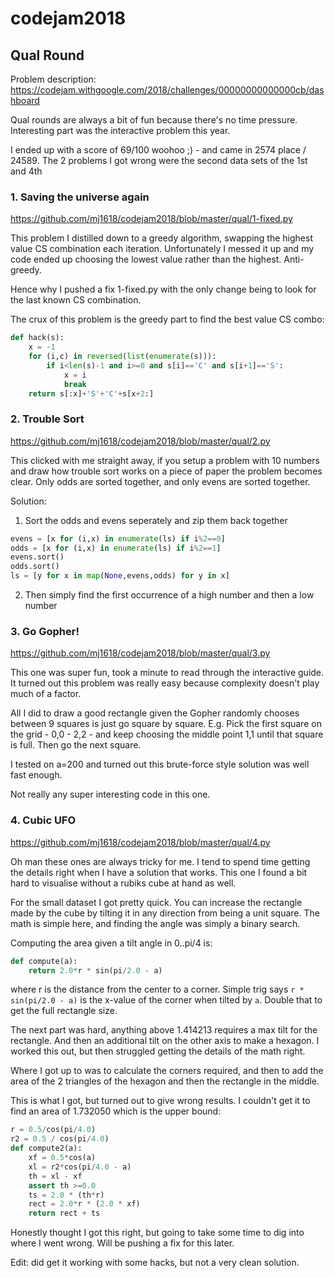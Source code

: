 # codejam2018

## Qual Round

Problem description:
https://codejam.withgoogle.com/2018/challenges/00000000000000cb/dashboard

Qual rounds are always a bit of fun because there's no time pressure. Interesting part was the interactive problem this year.

I ended up with a score of 69/100 woohoo ;) - and came in 2574 place / 24589.
The 2 problems I got wrong were the second data sets of the 1st and 4th

### 1. Saving the universe again
https://github.com/mj1618/codejam2018/blob/master/qual/1-fixed.py

This problem I distilled down to a greedy algorithm, swapping the highest value CS combination each iteration.
Unfortunately I messed it up and my code ended up choosing the lowest value rather than the highest.
Anti-greedy.

Hence why I pushed a fix 1-fixed.py with the only change being to look for the last known CS combination.

The crux of this problem is the greedy part to find the best value CS combo:
```python
def hack(s):
    x = -1
    for (i,c) in reversed(list(enumerate(s))):
        if i<len(s)-1 and i>=0 and s[i]=='C' and s[i+1]=='S':
            x = i
            break
    return s[:x]+'S'+'C'+s[x+2:]
```

### 2. Trouble Sort
https://github.com/mj1618/codejam2018/blob/master/qual/2.py

This clicked with me straight away, if you setup a problem with 10 numbers and draw how trouble sort works on a piece of paper the problem becomes clear.
Only odds are sorted together, and only evens are sorted together.

Solution:
1. Sort the odds and evens seperately and zip them back together
```python
evens = [x for (i,x) in enumerate(ls) if i%2==0]
odds = [x for (i,x) in enumerate(ls) if i%2==1]
evens.sort()
odds.sort()
ls = [y for x in map(None,evens,odds) for y in x]
```
2. Then simply find the first occurrence of a high number and then a low number

### 3. Go Gopher!
https://github.com/mj1618/codejam2018/blob/master/qual/3.py

This one was super fun, took a minute to read through the interactive guide.
It turned out this problem was really easy because complexity doesn't play much of a factor.

All I did to draw a good rectangle given the Gopher randomly chooses between 9 squares is just go square by square.
E.g. Pick the first square on the grid - 0,0 - 2,2 - and keep choosing the middle point 1,1 until that square is full.
Then go the next square.

I tested on a=200 and turned out this brute-force style solution was well fast enough.

Not really any super interesting code in this one.

### 4. Cubic UFO
https://github.com/mj1618/codejam2018/blob/master/qual/4.py

Oh man these ones are always tricky for me.
I tend to spend time getting the details right when I have a solution that works.
This one I found a bit hard to visualise without a rubiks cube at hand as well.

For the small dataset I got pretty quick.
You can increase the rectangle made by the cube by tilting it in any direction from being a unit square.
The math is simple here, and finding the angle was simply a binary search.

Computing the area given a tilt angle in 0..pi/4 is:
```python
def compute(a):
    return 2.0*r * sin(pi/2.0 - a)
```
where r is the distance from the center to a corner.
Simple trig says `r * sin(pi/2.0 - a)` is the x-value of the corner when tilted by `a`.
Double that to get the full rectangle size.

The next part was hard, anything above 1.414213 requires a max tilt for the rectangle.
And then an additional tilt on the other axis to make a hexagon.
I worked this out, but then struggled getting the details of the math right.

Where I got up to was to calculate the corners required, and then to add the area of the 2 triangles of the hexagon and then the rectangle in the middle.

This is what I got, but turned out to give wrong results. I couldn't get it to find an area of 1.732050 which is the upper bound:
```python
r = 0.5/cos(pi/4.0)
r2 = 0.5 / cos(pi/4.0)
def compute2(a):
    xf = 0.5*cos(a)
    xl = r2*cos(pi/4.0 - a)
    th = xl - xf
    assert th >=0.0
    ts = 2.0 * (th*r)
    rect = 2.0*r * (2.0 * xf)
    return rect + ts
```

Honestly thought I got this right, but going to take some time to dig into where I went wrong.
Will be pushing a fix for this later.

Edit: did get it working with some hacks, but not a very clean solution.